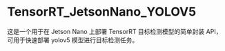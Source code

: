 # TensorRT_JetsonNano_YOLOV5
这是一个用于在 Jetson Nano 上部署 TensorRT 目标检测模型的简单封装 API，可用于快速部署 yolov5 模型进行目标检测任务。
